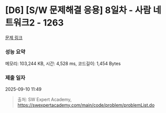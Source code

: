 # [D6] [S/W 문제해결 응용] 8일차 - 사람 네트워크2 - 1263 

[문제 링크](https://swexpertacademy.com/main/code/problem/problemDetail.do?contestProbId=AV18P2B6Iu8CFAZN) 

### 성능 요약

메모리: 103,244 KB, 시간: 4,528 ms, 코드길이: 1,454 Bytes

### 제출 일자

2025-09-10 11:49



> 출처: SW Expert Academy, https://swexpertacademy.com/main/code/problem/problemList.do